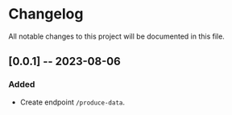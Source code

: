 # Changelog

All notable changes to this project will be documented in this file.


## [0.0.1] -- 2023-08-06

### Added

- Create endpoint `/produce-data`.
